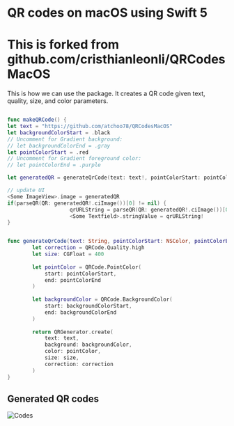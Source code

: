 # QR codes on macOS using Swift 5
# This is forked from github.com/cristhianleonli/QRCodesMacOS

This is how we can use the package. It creates a QR code given text, quality, size, and color parameters.

```swift

func makeQRCode() {
let text = "https://github.com/atchoo78/QRCodesMacOS"
let backgroundColorStart = .black
// Uncomment for Gradient background:
// let backgroundColorEnd = .gray
let pointColorStart = .red
// Uncomment for Gradient foreground color:
// let pointColorEnd = .purple

let generatedQR = generateQrCode(text: text!, pointColorStart: pointColorStart, pointColorEnd: nil, backgroundColorStart: backgroundColorStart, backgroundColorEnd: nil)

// update UI
<Some ImageView>.image = generatedQR
if(parseQR(QR: generatedQR!.ciImage())[0] != nil) {
					qrURLString = parseQR(QR: generatedQR!.ciImage())[0]
                    <Some Textfield>.stringValue = qrURLString!
}


func generateQrCode(text: String, pointColorStart: NSColor, pointColorEnd: NSColor?, backgroundColorStart: NSColor, backgroundColorEnd: NSColor?) -> NSImage? {
   	    let correction = QRCode.Quality.high
    	let size: CGFloat = 400
    
    	let pointColor = QRCode.PointColor(
        	start: pointColorStart,
        	end: pointColorEnd
    	)
    
		let backgroundColor = QRCode.BackgroundColor(
        	start: backgroundColorStart,
        	end: backgroundColorEnd
    	)
    
    	return QRGenerator.create(
        	text: text,
			background: backgroundColor,
			color: pointColor,
        	size: size,
        	correction: correction
    	)
}
```

## Generated QR codes
![Codes](https://github.com/cristhianleonli/qr-codes-macos/blob/main/screnshots/codes.png)

